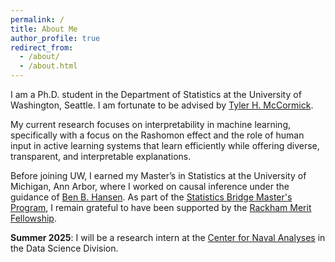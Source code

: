 ```yaml
---
permalink: /
title: About Me
author_profile: true
redirect_from: 
  - /about/
  - /about.html
---
```


I am a Ph.D. student in the Department of Statistics at the University of Washington, Seattle. I am fortunate to be advised by [Tyler H. McCormick](https://thmccormick.github.io/).

My current research focuses on interpretability in machine learning, specifically with a focus on the Rashomon effect and the role of human input in active learning systems that learn efficiently while offering diverse, transparent, and interpretable explanations.

Before joining UW, I earned my Master’s in Statistics at the University of Michigan, Ann Arbor, where I worked on causal inference under the guidance of [Ben B. Hansen](https://lsa.umich.edu/stats/people/faculty/bbh.html). As part of the [Statistics Bridge Master's Program](https://lsa.umich.edu/stats/masters_students/mastersprograms/bridge-stats-masters-program.html), I remain grateful to have been supported by the [Rackham Merit Fellowship](https://rackham.umich.edu/funding/rackham-merit-fellowship-program/).

**Summer 2025**: I will be a research intern at the [Center for Naval Analyses](https://www.cna.org/) in the Data Science Division.

